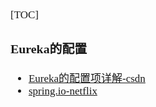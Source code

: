 <span  style="font-family: Simsun,serif; font-size: 17px; ">

[TOC]

### Eureka的配置

- [Eureka的配置项详解-csdn](https://blog.csdn.net/goalietang/article/details/108656742)
- [spring.io-netflix](https://spring.io/projects/spring-cloud-netflix)

</span>